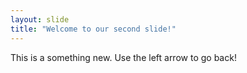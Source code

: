```yaml
---
layout: slide
title: "Welcome to our second slide!"
---
```

This is a something new.
Use the left arrow to go back!